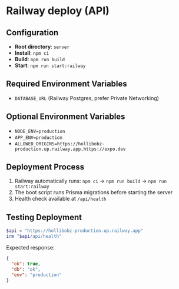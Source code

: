 # Railway deploy (API)

## Configuration
- **Root directory**: `server`
- **Install**: `npm ci`
- **Build**: `npm run build`
- **Start**: `npm run start:railway`

## Required Environment Variables
- `DATABASE_URL` (Railway Postgres, prefer Private Networking)

## Optional Environment Variables
- `NODE_ENV=production`
- `APP_ENV=production`
- `ALLOWED_ORIGINS=https://hollibobz-production.up.railway.app,https://expo.dev`

## Deployment Process
1. Railway automatically runs: `npm ci` → `npm run build` → `npm run start:railway`
2. The boot script runs Prisma migrations before starting the server
3. Health check available at `/api/health`

## Testing Deployment
```powershell
$api = "https://hollibobz-production.up.railway.app"
irm "$api/api/health"
```

Expected response:
```json
{
  "ok": true,
  "db": "ok",
  "env": "production"
}
```

